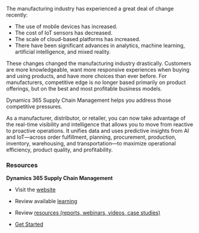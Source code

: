 ﻿The manufacturing industry has experienced a great deal of change recently:

- The use of mobile devices has increased.
- The cost of IoT sensors has decreased. 
- The scale of cloud-based platforms has increased.
- There have been significant advances in analytics, machine learning, artificial intelligence, and mixed reality. 

These changes changed the manufacturing industry drastically. Customers are more knowledgeable, want more responsive experiences when buying and using products, and have more choices than ever before. For manufacturers, competitive edge is no longer based primarily on product offerings, but on the best and most profitable business models.

Dynamics 365 Supply Chain Management helps you address those competitive pressures.

As a manufacturer, distributor, or retailer, you can now take advantage of the real-time visibility and intelligence that allows you to move from reactive to proactive operations. It unifies data and uses predictive insights from AI and IoT—across order fulfillment, planning, procurement, production, inventory, warehousing, and transportation—to maximize operational efficiency, product quality, and profitability.

### Resources

**Dynamics 365 Supply Chain Management**

- Visit the [website](https://dynamics.microsoft.com/supply-chain-management/overview/) 

- Review available [learning](https://docs.microsoft.com/learn/browse/?products=dynamics-scm/)

- Review [resources (reports, webinars, videos, case studies)](https://dynamics.microsoft.com/supply-chain-management/resources/)

- [Get Started](https://dynamics.microsoft.com/get-started/?appname=SCM/)
